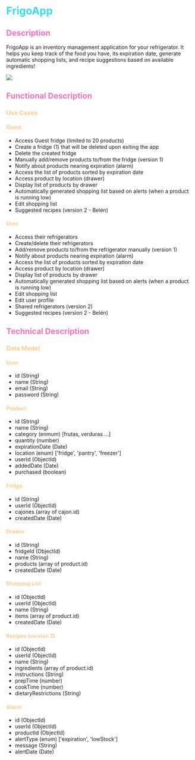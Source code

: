 # <span style="color: #3CD9F5;">**FrigoApp**</span>

## <span style="color: #FA72BA;">**Description**</span>

FrigoApp is an inventory management application for your refrigerator. It helps you keep track of the food you have, its expiration date, generate automatic shopping lists, and recipe suggestions based on available ingredients!

![](https://i.giphy.com/media/v1.Y2lkPTc5MGI3NjExZjY1NmN5NnhsbGFxYms4YmlrZ2s3N2VkMzA1NG0wMnphN2JqaThkZiZlcD12MV9pbnRlcm5hbF9naWZfYnlfaWQmY3Q9Zw/f3p6ywrpDBbMPpcAH1/giphy.gif)

## <span style="color: #FA72BA;">**Functional Description**</span>

### <span style="color: #FBCD8E;">**Use Cases**</span>

#### <span style="color: #FBCD8E;">Guest</span>

- Access Guest fridge (limited to 20 products)
- Create a fridge (1) that will be deleted upon exiting the app
- Delete the created fridge
- Manually add/remove products to/from the fridge (version 1)
- Notify about products nearing expiration (alarm)
- Access the list of products sorted by expiration date
- Access product by location (drawer)
- Display list of products by drawer
- Automatically generated shopping list based on alerts (when a product is running low)
- Edit shopping list
- Suggested recipes (version 2 - Belén)

#### <span style="color: #FBCD8E;">User</span>

- Access their refrigerators
- Create/delete their refrigerators
- Add/remove products to/from the refrigerator manually (version 1)
- Notify about products nearing expiration (alarm)
- Access the list of products sorted by expiration date
- Access product by location (drawer)
- Display list of products by drawer
- Automatically generated shopping list based on alerts (when a product is running low)
- Edit shopping list
- Edit user profile
- Shared refrigerators (version 2)
- Suggested recipes (version 2 - Belén)

## <span style="color: #FA72BA;">**Technical Description**</span>

### <span style="color: #FBCD8E;">Data Model</span>

#### <span style="color: #FBCD8E;">User</span>

- id (String)
- name (String)
- email (String)
- password (String)

#### <span style="color: #FBCD8E;">Product</span>

- id (String)
- name (String)
- category (enmum) [frutas, verduras ...]
- quantity (number)
- expirationDate (Date)
- location (enum) ['fridge', 'pantry', 'freezer']
- userId (ObjectId)
- addedDate (Date)
- purchased (boolean)

#### <span style="color: #FBCD8E;">Fridge</span>

- id (String)
- userId (ObjectId)
- cajones (array of cajon.id)
- createdDate (Date)

#### <span style="color: #FBCD8E;">Drawer</span>

- id (String)
- fridgeId (ObjectId)
- name (String)
- products (array of product.id)
- createdDate (Date)

#### <span style="color: #FBCD8E;">Shopping List</span>

- id (ObjectId)
- userId (ObjectId)
- name (String)
- items (array of product.id)
- createdDate (Date)

#### <span style="color: #FBCD8E;">Recipes (version 2)</span>

- id (ObjectId)
- userId (ObjectId)
- name (String)
- ingredients (array of product.id)
- instructions (String)
- prepTime (number)
- cookTime (number)
- dietaryRestrictions (String)

#### <span style="color: #FBCD8E;">Alarm</span>

- id (ObjectId)
- userId (ObjectId)
- productId (ObjectId)
- alertType (enum) ['expiration', 'lowStock']
- message (String)
- alertDate (Date)
